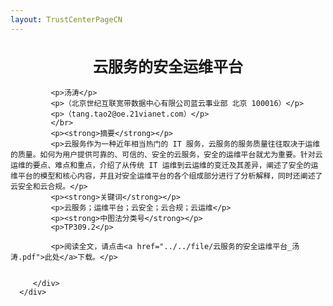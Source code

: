 ```yaml
---
layout: TrustCenterPageCN
---
```

<div class="row-fluid">
   <div class="span">
      <div>
         <div class="row-fluid grid-container mscom-grid-container subpageBody noBottomBorder" data-view4="2" data-view3="2" data-view2="2" data-view1="1" data-cols="2">
             <h1 style="font-size:24px; text-align:center;"><strong>云服务的安全运维平台 </strong></h1>
			 
             <p>汤涛</p>
			 <p>（北京世纪互联宽带数据中心有限公司蓝云事业部 北京 100016）</p>
			 <p>（tang.tao2@oe.21vianet.com）</p>
			 </br>
			 <p><strong>摘要</strong></p>
			 <p>云服务作为一种近年相当热门的 IT 服务，云服务的服务质量往往取决于运维的质量。如何为用户提供可靠的、可信的、安全的云服务，安全的运维平台就尤为重要。针对云运维的要点、难点和重点，介绍了从传统 IT 运维到云运维的变迁及其差异，阐述了安全的运维平台的模型和核心内容，并且对安全运维平台的各个组成部分进行了分析解释，同时还阐述了云安全和云合规。</p>
			 <p><strong>关键词</strong></p>
			 <p>云服务；运维平台；云安全；云合规；云运维</p>
			 <p><strong>中图法分类号</strong></p>
			 <p>TP309.2</p>
			 
			 <p>阅读全文，请点击<a href="../../file/云服务的安全运维平台_汤涛.pdf">此处</a>下载。</p>            	 
			 
			 
         </div>
      </div>
   </div>
</div>
<div class="row-fluid" data-view4="1" data-view3="1" data-view2="1" data-view1="1" data-cols="1">
   <div class="span bp0-col-1-1 bp1-col-1-1 bp2-col-1-1 bp3-col-1-1"></div>
</div>
